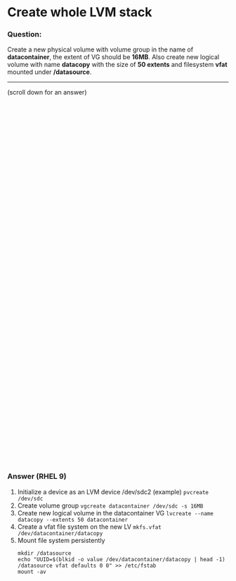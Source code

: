 # Create whole LVM stack

### Question:
Create a new physical volume with volume group in the name of **datacontainer**, the extent of VG should be **16MB**.
Also create new logical volume with name **datacopy** with the size of  **50 extents** and filesystem **vfat** mounted
under **/datasource**. 

***
(scroll down for an answer)

<br/><br/><br/><br/><br/><br/><br/><br/><br/><br/><br/><br/><br/><br/><br/><br/><br/><br/><br/><br/><br/><br/><br/><br/>
<br/><br/><br/><br/><br/><br/><br/><br/><br/><br/><br/><br/><br/><br/><br/><br/><br/><br/><br/><br/><br/><br/><br/><br/>

### Answer (RHEL 9)

1. Initialize a device as an LVM device /dev/sdc2 (example) `pvcreate /dev/sdc`
2. Create volume group `vgcreate datacontainer /dev/sdc -s 16MB`
3. Create new logical volume in the datacontainer VG `lvcreate --name datacopy --extents 50 datacontainer`
4. Create a vfat file system on the new LV `mkfs.vfat /dev/datacontainer/datacopy`
5. Mount file system persistently
    ```
    mkdir /datasource
    echo "UUID=$(blkid -o value /dev/datacontainer/datacopy | head -1) /datasource vfat defaults 0 0" >> /etc/fstab
    mount -av
    ```